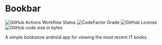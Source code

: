 
# Bookbar

![GitHub Actions Workflow Status](https://img.shields.io/github/actions/workflow/status/marlonlom/bookbar/build.yml)
![CodeFactor Grade](https://img.shields.io/codefactor/grade/github/marlonlom/bookbar)
![GitHub License](https://img.shields.io/github/license/marlonlom/bookbar)
![GitHub code size in bytes](https://img.shields.io/github/languages/code-size/marlonlom/bookbar)

A simple bookstore android app for viewing the most recent IT books.
